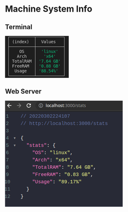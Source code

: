 # Machine System Info

## Terminal

![Info in terminal](Screenshot-info-terminal.png)

## Web Server

![Info in terminal](Screenshot-info-web-server.png)
